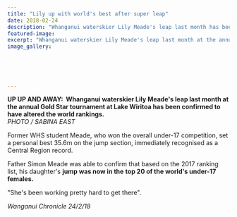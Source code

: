 ```yaml
---
title: "Lily up with world's best after super leap"
date: 2018-02-24
description: "Whanganui waterskier Lily Meade's leap last month has been confirmed to have altered the world rankings..."
featured-image: 
excerpt: "Whanganui waterskier Lily Meade's leap last month at the annual Gold Star tournament at Lake Wiritoa has been confirmed to have altered the world rankings."
image_gallery:
	
	
	
	
	
---
```


<p><strong>UP UP AND AWAY:&nbsp; Whanganui waterskier Lily Meade's leap last month at the annual Gold Star tournament at Lake Wiritoa has been confirmed to have altered the world rankings.</strong><br /><em>PHOTO / SABINA EAST</em></p>
<p>Former WHS student Meade, who won the overall under-17 competition, set a personal best 35.6m on the jump section, immediately recognised as a Central Region record.</p>
<p>Father Simon Meade was able to confirm that based on the 2017 ranking list, his daughter's <strong>jump was now in the</strong> <strong>top 20 of the world's under-17 females.</strong></p>
<p>"She's been working pretty hard to get there".</p>
<p><em>Wanganui Chronicle 24/2/18</em></p>

